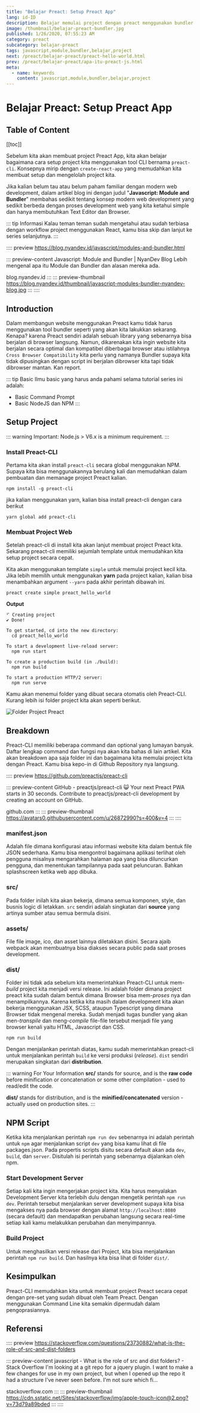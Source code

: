 ```yaml
---
title: "Belajar Preact: Setup Preact App"
lang: id-ID
description: Belajar memulai project dengan preact menggunakan bundler tool.
image: /thumbnail/belajar-preact-bundler.jpg
published: 1/26/2020, 07:55:23 AM
category: preact
subcategory: belajar-preact
tags: javascript,module,bundler,belajar,project
next: /preact/belajar-preact/preact-hello-world.html
prev: /preact/belajar-preact/apa-itu-preact-js.html
meta:
  - name: keywords
    content: javascript,module,bundler,belajar,project
---
```

# Belajar Preact: Setup Preact App

<Author name="Ryan Aunur Rassyid" />
<FeaturedImage src="/images/covers/belajar-preact-bundler.jpg" />

## Table of Content
[[toc]]

Sebelum kita akan membuat project Preact App, kita akan belajar bagaimana cara setup project kita menggunakan tool CLI bernama `preact-cli`. Konsepnya mirip dengan `create-react-app` yang memudahkan kita membuat setup dan mengelolah project kita. 

Jika kalian belum tau atau belum paham familiar dengan modern web development, dalam artikel blog ini dengan judul "**Javascript: Module and Bundler**" membahas sedikit tentang konsep modern web development yang sedikit berbeda dengan proses development web yang kita ketahui simple dan hanya membutuhkan Text Editor dan Browser.

::: tip Informasi
Kalau teman teman sudah mengetahui atau sudah terbiasa dengan workflow project menggunakan React, kamu bisa skip dan lanjut ke series selanjutnya.
:::

:::: preview https://blog.nyandev.id/javascript/modules-and-bundler.html

::: preview-content Javascript: Module and Bundler | NyanDev Blog
Lebih mengenal apa itu Module dan Bundler dan alasan mereka ada.

blog.nyandev.id
:::
::: preview-thumbnail https://blog.nyandev.id/thumbnail/javascript-modules-bundler-nyandev-blog.jpg
:::
::::

## Introduction
Dalam membangun website menggunakan Preact kamu tidak harus menggunakan tool bundler seperti yang akan kita lakukkan sekarang. Kenapa? karena Preact sendiri adalah sebuah library yang sebenarnya bisa berjalan di browser langsung. Namun, dikarenakan kita ingin website kita berjalan secara optimal dan kompatibel diberbagai browser atau istilahnya `Cross Browser Compatibility` kita perlu yang namanya Bundler supaya kita tidak dipusingkan dengan script ini berjalan dibrowser kita tapi tidak dibrowser mantan. Kan report.

::: tip Basic 
Ilmu basic yang harus anda pahami selama tutorial series ini adalah:
- Basic Command Prompt
- Basic NodeJS dan NPM
:::

## Setup Project
::: warning
Important: Node.js > V6.x is a minimum requirement.
:::

### Install Preact-CLI
Pertama kita akan install `preact-cli` secara global menggunakan NPM. Supaya kita bisa menggunakannya berulang kali dan memudahkan dalam pembuatan dan memanage project Preact kalian.

```shell
npm install -g preact-cli
```
jika kalian menggunakan yarn, kalian bisa install preact-cli dengan cara berikut
```shell
yarn global add preact-cli
```

### Membuat Project Web
Setelah preact-cli di install kita akan lanjut membuat project Preact kita. Sekarang preact-cli memiliki sejumlah template untuk memudahkan kita setup project secara cepat.

Kita akan menggunakan template `simple` untuk memulai project kecil kita. Jika lebih memilih untuk menggunakan **yarn** pada project kalian, kalian bisa menambahkan argument `--yarn` pada akhir perintah dibawah ini.

```shell
preact create simple preact_hello_world
```

**Output**
```shell
⠋ Creating project
✔ Done!

To get started, cd into the new directory:
  cd preact_hello_world

To start a development live-reload server:
  npm run start

To create a production build (in ./build):
  npm run build

To start a production HTTP/2 server:
  npm run serve
```

Kamu akan menemui folder yang dibuat secara otomatis oleh Preact-CLI. Kurang lebih isi folder project kita akan seperti berikut.

![Folder Project Preact](https://telegra.ph/file/db4724796b6f118f8c070.png)

## Breakdown
Preact-CLI memiliki beberapa command dan optional yang lumayan banyak. Daftar lengkap command dan fungsi nya akan kita bahas di lain artikel. Kita akan breakdown apa saja folder ini dan bagaimana kita memulai project kita dengan Preact. Kamu bisa kepo-in di Github Repository nya langsung.

:::: preview https://github.com/preactjs/preact-cli

::: preview-content GitHub - preactjs/preact-cli
😺 Your next Preact PWA starts in 30 seconds. Contribute to preactjs/preact-cli development by creating an account on GitHub.

github.com
:::
::: preview-thumbnail https://avatars0.githubusercontent.com/u/26872990?s=400&v=4
:::
::::

### manifest.json
Adalah file dimana konfigurasi atau informasi website kita dalam bentuk file JSON sederhana. Kamu bisa mengontrol bagaimana aplikasi terlihat oleh pengguna misalnya mengarahkan halaman apa yang bisa diluncurkan pengguna, dan menentukan tampilannya pada saat peluncuran. Bahkan splashscreen ketika web app dibuka. 

### src/
Pada folder inilah kita akan bekerja, dimana semua komponen, style, dan busnis logic di letakkan. `src` sendiri adalah singkatan dari **source** yang artinya sumber atau semua bermula disini.

### assets/
File file image, ico, dan asset lainnya diletakkan disini. Secara ajaib webpack akan membuatnya bisa diakses secara public pada saat proses development.

### dist/
Folder ini tidak ada sebelum kita memerintahkan Preact-CLI untuk mem-*build* project kita menjadi versi release. Ini adalah folder dimana project preact kita sudah dalam bentuk dimana Browser bisa mem-*proses* nya dan menampilkannya. Karena ketika kita masih dalam development kita akan bekerja menggunakan JSX, SCSS, ataupun Typescript yang dimana Browser tidak mengenal mereka. Sudah menjadi tugas bundler yang akan men-*transpile* dan meng-*compile* file-file tersebut menjadi file yang browser kenali yaitu HTML, Javascript dan CSS.

```shell
npm run build
```

Dengan menjalankan perintah diatas, kamu sudah memerintahkan preact-cli untuk menjalankan perintah `build` ke versi produksi (*release*). `dist` sendiri merupakan singkatan dari **distribution**.

::: warning For Your Information 
**src/** stands for source, and is the **raw code** before minification or concatenation or some other compilation - used to read/edit the code.

**dist/** stands for distribution, and is the **minified/concatenated** version - actually used on production sites.
:::

## NPM Script
Ketika kita menjalankan perintah `npm run dev` sebenarnya ini adalah perintah untuk `npm` agar menjalankan script `dev` yang bisa kamu lihat di file packages.json. Pada propertis scripts disitu secara default akan ada `dev`, `build`, dan `server`. Disitulah isi perintah yang sebenarnya dijalankan oleh npm.

### Start Development Server
Setiap kali kita ingin mengerjakan project kita. Kita harus menyalakan Development Server kita terlebih dulu dengan mengetik perintah `npm run dev`. Perintah tersebut menjalankan server development supaya kita bisa mengakses nya pada browser dengan alamat `http://localhost:8080` (secara default) dan mendapatkan perubahan langsung secara real-time setiap kali kamu melakukkan perubahan dan menyimpannya.

### Build Project
Untuk menghasilkan versi release dari Project, kita bisa menjalankan perintah `npm run build`. Dan hasilnya kita bisa lihat di folder `dist/`.

## Kesimpulkan
Preact-CLI memudahkan kita untuk membuat project Preact secara cepat dengan pre-set yang sudah dibuat oleh Team Preact. Dengan menggunakan Command Line kita semakin dipermudah dalam pengoprasiannya.

## Referensi

:::: preview https://stackoverflow.com/questions/23730882/what-is-the-role-of-src-and-dist-folders

::: preview-content javascript - What is the role of src and dist folders? - Stack Overflow
I'm looking at a git repo for a jquery plugin. I want to make a few changes for use in my own project, but when I opened up the repo it had a structure I've never seen before. I'm not sure which fi...

stackoverflow.com
:::
::: preview-thumbnail https://cdn.sstatic.net/Sites/stackoverflow/img/apple-touch-icon@2.png?v=73d79a89bded
:::
::::

<Disqus />
